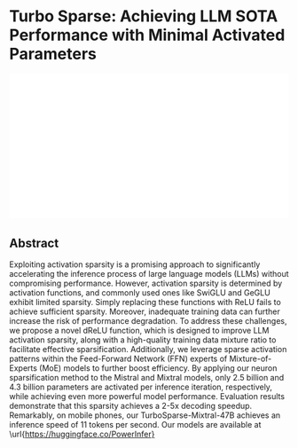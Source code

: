 # Turbo Sparse: Achieving LLM SOTA Performance with Minimal Activated Parameters

<p align="center">
<img src="../../blank.jpg" width="600" title="blank">
</p>

## Abstract

Exploiting activation sparsity is a promising approach to significantly
accelerating the inference process of large language models (LLMs) without
compromising performance. However, activation sparsity is determined by
activation functions, and commonly used ones like SwiGLU and GeGLU exhibit
limited sparsity. Simply replacing these functions with ReLU fails to achieve
sufficient sparsity. Moreover, inadequate training data can further increase
the risk of performance degradation. To address these challenges, we propose a
novel dReLU function, which is designed to improve LLM activation sparsity,
along with a high-quality training data mixture ratio to facilitate effective
sparsification. Additionally, we leverage sparse activation patterns within the
Feed-Forward Network (FFN) experts of Mixture-of-Experts (MoE) models to
further boost efficiency. By applying our neuron sparsification method to the
Mistral and Mixtral models, only 2.5 billion and 4.3 billion parameters are
activated per inference iteration, respectively, while achieving even more
powerful model performance. Evaluation results demonstrate that this sparsity
achieves a 2-5x decoding speedup. Remarkably, on mobile phones, our
TurboSparse-Mixtral-47B achieves an inference speed of 11 tokens per second.
Our models are available at \url{https://huggingface.co/PowerInfer}
